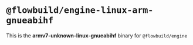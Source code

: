# `@flowbuild/engine-linux-arm-gnueabihf`

This is the **armv7-unknown-linux-gnueabihf** binary for `@flowbuild/engine`
